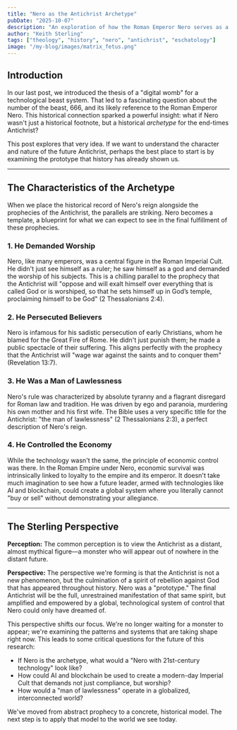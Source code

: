 ```yaml
---
title: "Nero as the Antichrist Archetype"
pubDate: "2025-10-07"
description: "An exploration of how the Roman Emperor Nero serves as a historical archetype for the prophesied end-times Antichrist."
author: "Keith Sterling"
tags: ["theology", "history", "nero", "antichrist", "eschatology"]
image: "/my-blog/images/matrix_fetus.png"
---
```


## Introduction

In our last post, we introduced the thesis of a "digital womb" for a technological beast system. That led to a fascinating question about the number of the beast, 666, and its likely reference to the Roman Emperor Nero. This historical connection sparked a powerful insight: what if Nero wasn't just a historical footnote, but a historical *archetype* for the end-times Antichrist?

This post explores that very idea. If we want to understand the character and nature of the future Antichrist, perhaps the best place to start is by examining the prototype that history has already shown us.

---

## The Characteristics of the Archetype

When we place the historical record of Nero's reign alongside the prophecies of the Antichrist, the parallels are striking. Nero becomes a template, a blueprint for what we can expect to see in the final fulfillment of these prophecies.

### 1. He Demanded Worship

Nero, like many emperors, was a central figure in the Roman Imperial Cult. He didn't just see himself as a ruler; he saw himself as a god and demanded the worship of his subjects. This is a chilling parallel to the prophecy that the Antichrist will "oppose and will exalt himself over everything that is called God or is worshiped, so that he sets himself up in God’s temple, proclaiming himself to be God" (2 Thessalonians 2:4).

### 2. He Persecuted Believers

Nero is infamous for his sadistic persecution of early Christians, whom he blamed for the Great Fire of Rome. He didn't just punish them; he made a public spectacle of their suffering. This aligns perfectly with the prophecy that the Antichrist will "wage war against the saints and to conquer them" (Revelation 13:7).

### 3. He Was a Man of Lawlessness

Nero's rule was characterized by absolute tyranny and a flagrant disregard for Roman law and tradition. He was driven by ego and paranoia, murdering his own mother and his first wife. The Bible uses a very specific title for the Antichrist: "the man of lawlessness" (2 Thessalonians 2:3), a perfect description of Nero's reign.

### 4. He Controlled the Economy

While the technology wasn't the same, the principle of economic control was there. In the Roman Empire under Nero, economic survival was intrinsically linked to loyalty to the empire and its emperor. It doesn't take much imagination to see how a future leader, armed with technologies like AI and blockchain, could create a global system where you literally cannot "buy or sell" without demonstrating your allegiance.

---

## The Sterling Perspective

**Perception:** The common perception is to view the Antichrist as a distant, almost mythical figure—a monster who will appear out of nowhere in the distant future.

**Perspective:** The perspective we're forming is that the Antichrist is not a new phenomenon, but the culmination of a spirit of rebellion against God that has appeared throughout history. Nero was a "prototype." The final Antichrist will be the full, unrestrained manifestation of that same spirit, but amplified and empowered by a global, technological system of control that Nero could only have dreamed of.

This perspective shifts our focus. We're no longer waiting for a monster to appear; we're examining the patterns and systems that are taking shape right now. This leads to some critical questions for the future of this research:

*   If Nero is the archetype, what would a "Nero with 21st-century technology" look like?
*   How could AI and blockchain be used to create a modern-day Imperial Cult that demands not just compliance, but worship?
*   How would a "man of lawlessness" operate in a globalized, interconnected world?

We've moved from abstract prophecy to a concrete, historical model. The next step is to apply that model to the world we see today.
